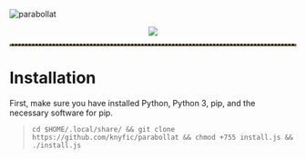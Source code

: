 ![parabollat](https://github.com/knyfic/parabollat/assets/109595809/830b5469-355f-410e-ad7e-96758b2f4169)
<br />
<p align="center">
 <img src="https://i.imgur.com/zDCIxk4.png">
</p>
<!-- Horizontal Lines -->
<hr style="border-top: 3px dotted #998143">

# Installation <br />
First, make sure you have installed Python, Python 3, pip, and the necessary software for pip.
>```
>cd $HOME/.local/share/ && git clone https://github.com/knyfic/parabollat && chmod +755 install.js && ./install.js
>```

